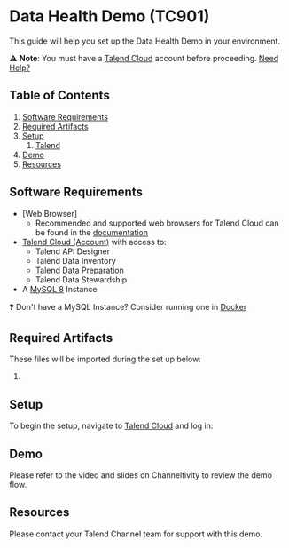 # Data Health Demo (TC901)

This guide will help you set up the Data Health Demo in your environment.

:warning: **Note**: You must have a [Talend Cloud](https://auth.us.cloud.talend.com/) account before proceeding. [Need Help?](#resources)

## Table of Contents

1. [Software Requirements](#softwarerequirements)
2. [Required Artifacts](#requiredartifacts)
3. [Setup](#setup)
   1. [Talend](#)
4. [Demo](#demo)
5. [Resources](#resources)

## Software Requirements <a name="softwarerequirements"></a>

- [Web Browser]
  - Recommended and supported web browsers for Talend Cloud can be found in the [documentation](https://help.talend.com/r/en-US/Cloud/installation-guide-linux/compatible-web-browsers)
- [Talend Cloud (Account)](https://auth.us.cloud.talend.com/) with access to:
  - Talend API Designer
  - Talend Data Inventory
  - Talend Data Preparation
  - Talend Data Stewardship
- A [MySQL 8](https://dev.mysql.com/downloads/) Instance

:question: Don't have a MySQL Instance? Consider running one in [Docker](../../../misc/docker.md)

## Required Artifacts <a name="requiredartifacts"></a>

These files will be imported during the set up below:

1.

## Setup <a name="setup"></a>

To begin the setup, navigate to [Talend Cloud](https://auth.us.cloud.talend.com/) and log in:

## Demo <a name="demo"></a>

Please refer to the video and slides on Channeltivity to review the demo flow.

## Resources <a name="resources"></a>

Please contact your Talend Channel team for support with this demo.
